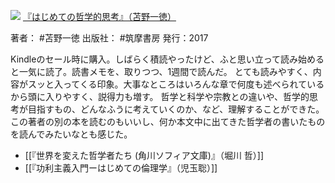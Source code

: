 ![](https://gyazo.com/06bbfd047d04a1b9ca5a3e239df5c332.raw)
[『はじめての哲学的思考』（苫野一徳）](https://amzn.to/3WKG73y)

著者： #苫野一徳 
出版社： #筑摩書房 
発行：2017

Kindleのセール時に購入。しばらく積読やったけど、ふと思い立って読み始めると一気に読了。読書メモを、取りつつ、1週間で読んだ。
とても読みやすく、内容がスッと入ってくる印象。大事なところはいろんな章で何度も述べられているから頭に入りやすく、説得力も増す。
哲学と科学や宗教との違いや、哲学的思考が目指すもの、どんなふうに考えていくのか、など、理解することができた。
この著者の別の本を読むのもいいし、何か本文中に出てきた哲学者の書いたものを読んでみたいなとも感じた。

- [[『世界を変えた哲学者たち (角川ソフィア文庫)』（堀川 哲）]]
- [[『功利主義入門ーはじめての倫理学』（児玉聡）]]